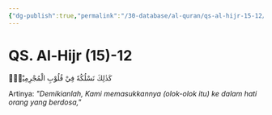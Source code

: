 ```yaml
---
{"dg-publish":true,"permalink":"/30-database/al-quran/qs-al-hijr-15-12/"}
---
```



# QS. Al-Hijr (15)-12
كَذٰلِكَ نَسْلُكُهٗ فِيْ قُلُوْبِ الْمُجْرِمِيْنَۙ

Artinya: *"Demikianlah, Kami memasukkannya (olok-olok itu) ke dalam hati orang yang berdosa,"*
